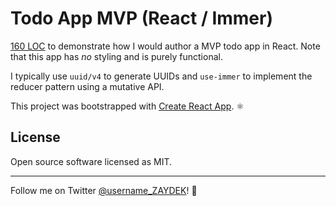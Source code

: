 # Todo App MVP (React / Immer)

[160 LOC](https://github.com/codex-zaydek/todo-app-mvp/blob/master/src/TodoApp/TodoApp.js) to demonstrate how I would author a MVP todo app in React. Note that this app has _no_ styling and is purely functional.

I typically use `uuid/v4` to generate UUIDs and `use-immer` to implement the reducer pattern using a mutative API.

This project was bootstrapped with [Create React App](https://github.com/facebook/create-react-app). ⚛️

## License

Open source software licensed as MIT.

---

Follow me on Twitter [@username_ZAYDEK](https://twitter.com/username_ZAYDEK)! 🖖
